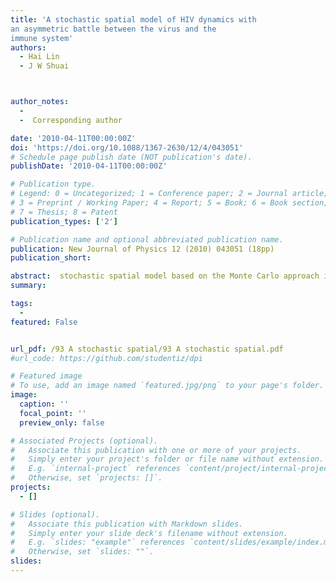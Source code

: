 ```yaml
---
title: 'A stochastic spatial model of HIV dynamics with
an asymmetric battle between the virus and the
immune system'
authors:
  - Hai Lin
  - J W Shuai



author_notes:  
  -      
  -  Corresponding author  

date: '2010-04-11T00:00:00Z'
doi: 'https://doi.org/10.1088/1367-2630/12/4/043051'
# Schedule page publish date (NOT publication's date).
publishDate: '2010-04-11T00:00:00Z'

# Publication type.
# Legend: 0 = Uncategorized; 1 = Conference paper; 2 = Journal article;
# 3 = Preprint / Working Paper; 4 = Report; 5 = Book; 6 = Book section;
# 7 = Thesis; 8 = Patent
publication_types: ['2']

# Publication name and optional abbreviated publication name.
publication: New Journal of Physics 12 (2010) 043051 (18pp)
publication_short: 

abstract:  stochastic spatial model based on the Monte Carlo approach is developed to study the dynamics of human immunodeficiency virus (HIV) infection. We aim to propose a more detailed and realistic simulation frame by incorporating many important features of HIV dynamics, which include infections, replications and mutations of viruses, antigen recognitions, activations and proliferations of lymphocytes, and diffusions, encounters and interactions of virions and lymphocytes. Our model successfully reproduces the three-phase pattern observed in HIV infection, and the simulation results for the time distribution from infection to AIDS onset are also in good agreement with the clinical data. The interactions of viruses and the immune system in all the three phases are investigated. We assess the relative importance of various immune system components in the acute phase. The dynamics of how the two important factors, namely the viral diversity and the asymmetric battle between HIV and the immune system, result in AIDS are investigated in detail with the model.
summary: 

tags:
  - 
featured: False


url_pdf: /93 A stochastic spatial/93 A stochastic spatial.pdf
#url_code: https://github.com/studentiz/dpi

# Featured image
# To use, add an image named `featured.jpg/png` to your page's folder.
image:
  caption: ''
  focal_point: ''
  preview_only: false

# Associated Projects (optional).
#   Associate this publication with one or more of your projects.
#   Simply enter your project's folder or file name without extension.
#   E.g. `internal-project` references `content/project/internal-project/index.md`.
#   Otherwise, set `projects: []`.
projects:
  - []

# Slides (optional).
#   Associate this publication with Markdown slides.
#   Simply enter your slide deck's filename without extension.
#   E.g. `slides: "example"` references `content/slides/example/index.md`.
#   Otherwise, set `slides: ""`.
slides:
---
```



